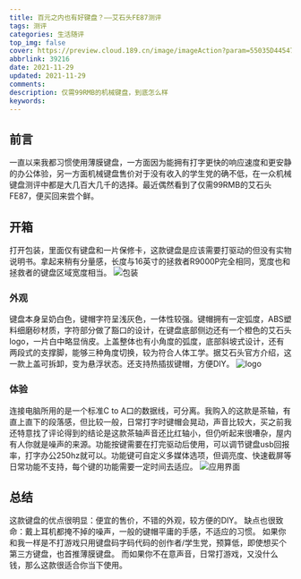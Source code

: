 ```yaml
---
title: 百元之内也有好键盘？——艾石头FE87测评
tags: 测评
categories: 生活随评
top_img: false
cover: https://preview.cloud.189.cn/image/imageAction?param=55035D445476BDB9B6FCD791704998A2CB4A94664E46F4EB776B678CEB11E73D0572A02E92DBE18BFD6452A857EFCE274CE66B8F27FCA698014994B5260653401146B8E2BC68926A0669C818C4E13601456B3C92F852DDC46BC1F13CC2B2376731163F6EF3026BADAD6CF778CD354612
abbrlink: 39216
date: 2021-11-29
updated: 2021-11-29
comments:
description: 仅需99RMB的机械键盘，到底怎么样
keywords:
---
```


## 前言
一直以来我都习惯使用薄膜键盘，一方面因为能拥有打字更快的响应速度和更安静的办公体验，另一方面机械键盘售价对于没有收入的学生党的确不低，在一众机械键盘测评中都是大几百大几千的选择。最近偶然看到了仅需99RMB的艾石头FE87，便买回来尝个鲜。
## 开箱
打开包装，里面仅有键盘和一片保修卡，这款键盘是应该需要打驱动的但没有实物说明书。拿起来稍有分量感，长度与16英寸的拯救者R9000P完全相同，宽度也和拯救者的键盘区域宽度相当。
![包装](https://preview.cloud.189.cn/image/imageAction?param=9E668123805FDBE501537B2206001F8C7888518067C9686FF11DBA198E502CE8830DBB0A51C6D22D8BCAC32FBF3385E9EC052F9907851071034BD077BD156B799186C07EB05509384B90E1BF329FA54B52938ED64DBC46C8EF99FD412797C580F7F99C84CB89413C3C914683CE6514B8)

### 外观
键盘本身呈奶白色，键帽字符呈浅灰色，一体性较强。键帽拥有一定弧度，ABS塑料细磨砂材质，字符部分做了豁口的设计，在键盘底部侧边还有一个橙色的艾石头logo，一片白中略显俏皮。上盖整体也有小角度的弧度，底部斜坡式设计，还有两段式的支撑脚，能够三种角度切换，较为符合人体工学。据艾石头官方介绍，这一款上盖可拆卸，变为悬浮状态。还支持热插拔键帽，方便DIY。
![logo](https://preview.cloud.189.cn/image/imageAction?param=A723BD68A2BB3A7D90B9F8714F0AC548F08029B60E61765DFB5C680B8E951C2F517642E99B045851C61FDE1023E655AD126A2B287A6E36EEED5163ED610763FA95E6E620B2A3BFF921F08F0E7B020753241A40ABC93585A68C89A152956117F41D1AE88BB7EB4875EB50CD05EE2A15CD)

### 体验
连接电脑所用的是一个标准C to A口的数据线，可分离。我购入的这款是茶轴，有直上直下的段落感，但比较一般，日常打字时键帽会晃动，声音比较大，买之前我还特意找了评论得到的结论是这款茶轴声音还比红轴小，但仍听起来很嘈杂，屋内有人你就是噪声的来源。功能按键需要在打完驱动后使用，可以调节键盘usb回报率，打字办公250hz就可以。功能键可自定义多媒体选项，但调亮度、快速截屏等日常功能不支持，每个键的功能需要一定时间去适应。
![应用界面](https://preview.cloud.189.cn/image/imageAction?param=61F68777D49C8F340166CD03E1CDD7949AF36AA0EEDC8DDB4FC0EEF081EDDAF75D8DE553A615CC6E4C60C2C4F6D100A20B39C962BCCAB945B82908CF7D812C5D506B5A569B4315F8A0142CF6347BF9378B61DC214599D0A4604AC06C87B10325DBD078F6C70D00FAAA224FDD3ED1AC5E)

## 总结
这款键盘的优点很明显：便宜的售价，不错的外观，较方便的DIY。
缺点也很致命：戴上耳机都掩不掉的噪声，一般的键帽平庸的手感，不适应的习惯。
如果你和我一样是不打游戏只用键盘码字码代码的创作者/学生党，预算低，即使想买个第三方键盘，也首推薄膜键盘。
而如果你不在意声音，日常打游戏，又没什么钱，那么这款很适合你当下使用。







